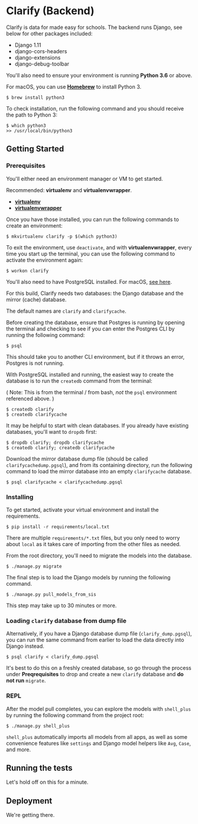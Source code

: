 # Clarify (Backend)

Clarify is data for made easy for schools. The backend runs Django, see below for other packages included:

- Django 1.11
- django-cors-headers
- django-extensions
- django-debug-toolbar

You'll also need to ensure your environment is running **Python 3.6** or above. 

For macOS, you can use **[Homebrew](https://brew.sh)** to install Python 3. 

```
$ brew install python3
```

To check installation, run the following command and you should receive the path to Python 3:

```
$ which python3
>> /usr/local/bin/python3
```

## Getting Started

### Prerequisites

You'll either need an environment manager or VM to get started.

Recommended: **virtualenv** and **virtualenvwrapper**.

- **[virtualenv](https://virtualenv.pypa.io/en/stable/installation/)**
- **[virtualenvwrapper](https://virtualenvwrapper.readthedocs.io/en/latest/install.html)**

Once you have those installed, you can run the following commands to create an environment:

```
$ mkvirtualenv clarify -p $(which python3)
```

To exit the environment, use `deactivate`, and with **virtualenvwrapper**, every time you start up the terminal, you can use the following command to activate the environment again:

```
$ workon clarify
```

You'll also need to have PostgreSQL installed. For macOS, [see here](http://postgresapp.com/). 

For this build, Clarify needs two databases: the Django database and the mirror (cache) database.

The default names are `clarify` and `clarifycache`.

Before creating the database, ensure that Postgres is running by opening the terminal and checking to see if you can enter the Postgres CLI by running the following command:

```
$ psql
```
This should take you to another CLI environment, but if it throws an error, Postgres is not running.

With PostgreSQL installed and running, the easiest way to create the database is to run the `createdb` command from the terminal:

( Note: This is from the terminal / from bash, _not_ the `psql` environment referenced above. )

```
$ createdb clarify
$ createdb clarifycache
```

It may be helpful to start with clean databases. If you already have existing databases, you'll want to `dropdb` first:

```
$ dropdb clarify; dropdb clarifycache
$ createdb clarify; createdb clarifycache
```

Download the mirror database dump file (should be called `clarifycachedump.pgsql`), and from its containing directory, run the following command to load the mirror database into an empty `clarifycache` database.

```
$ psql clarifycache < clarifycachedump.pgsql
```

### Installing

To get started, activate your virtual environment and install the requirements.

```
$ pip install -r requirements/local.txt
```
There are multiple `requirements/*.txt` files, but you only need to worry about `local` as it takes care of importing from the other files as needed.

From the root directory, you'll need to migrate the models into the database.

```
$ ./manage.py migrate
```

The final step is to load the Django models by running the following command.

```
$ ./manage.py pull_models_from_sis
```

This step may take up to 30 minutes or more. 

### Loading `clarify` database from dump file

Alternatively, if you have a Django database dump file (`clarify_dump.pgsql`), you can run the same command from earlier to load the data directly into Django instead. 

```
$ psql clarify < clarify_dump.pgsql
```
It's best to do this on a freshly created database, so go through the process under **Preqrequisites** to drop and create a new `clarify` database and **do not run** `migrate`.

### REPL

After the model pull completes, you can explore the models with `shell_plus` by running the following command from the project root:

```
$ ./manage.py shell_plus
```
`shell_plus` automatically imports all models from all apps, as well as some convenience features like `settings` and Django model helpers like `Avg`, `Case`, and more.  


## Running the tests

Let's hold off on this for a minute.

## Deployment

We're getting there. 
